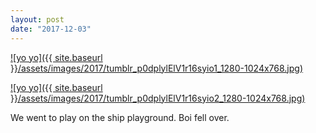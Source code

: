 ```yaml
---
layout: post
date: "2017-12-03"
---
```


[![yo yo]({{ site.baseurl }}/assets/images/2017/tumblr_p0dplylElV1r16syio1_1280-1024x768.jpg)](https://mananamanana.com/ohpiglet/wp-content/uploads/2017/12/tumblr_p0dplylElV1r16syio1_1280.jpg)

[![yo yo]({{ site.baseurl }}/assets/images/2017/tumblr_p0dplylElV1r16syio2_1280-1024x768.jpg)](https://mananamanana.com/ohpiglet/wp-content/uploads/2017/12/tumblr_p0dplylElV1r16syio2_1280.jpg)

We went to play on the ship playground. Boi fell over.
